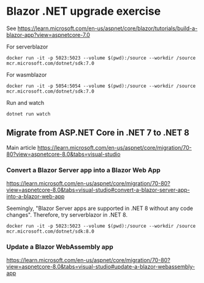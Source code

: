 # Blazor .NET upgrade exercise

See <https://learn.microsoft.com/en-us/aspnet/core/blazor/tutorials/build-a-blazor-app?view=aspnetcore-7.0>

For serverblazor

```
docker run -it -p 5023:5023 --volume $(pwd):/source --workdir /source mcr.microsoft.com/dotnet/sdk:7.0
```

For wasmblazor

```
docker run -it -p 5054:5054 --volume $(pwd):/source --workdir /source mcr.microsoft.com/dotnet/sdk:7.0
```

Run and watch

```
dotnet run watch
```

## Migrate from ASP.NET Core in .NET 7 to .NET 8

Main article
<https://learn.microsoft.com/en-us/aspnet/core/migration/70-80?view=aspnetcore-8.0&tabs=visual-studio>

### Convert a Blazor Server app into a Blazor Web App

<https://learn.microsoft.com/en-us/aspnet/core/migration/70-80?view=aspnetcore-8.0&tabs=visual-studio#convert-a-blazor-server-app-into-a-blazor-web-app>

Seemingly, "Blazor Server apps are supported in .NET 8 without any code changes".  Therefore, try serverblazor in .NET 8.

```
docker run -it -p 5023:5023 --volume $(pwd):/source --workdir /source mcr.microsoft.com/dotnet/sdk:8.0
```

### Update a Blazor WebAssembly app

<https://learn.microsoft.com/en-us/aspnet/core/migration/70-80?view=aspnetcore-8.0&tabs=visual-studio#update-a-blazor-webassembly-app>
